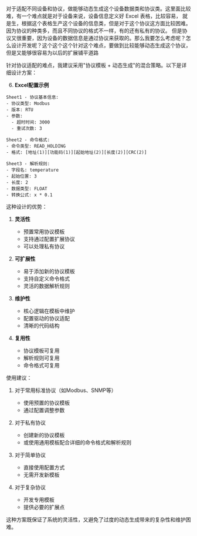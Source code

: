 对于适配不同设备和协议，做能够动态生成这个设备数据类和协议类。这里面比较难，有一个难点就是对于设备来说，设备信息定义好 Excel 表格，比较容易，
就是生，根据这个表格生产这个设备的信息类，但是对于这个协议这方面比较困难。因为协议的种类多，而且不同协议的格式不一样，有的还有私有的协议。
但是协议又很重要，因为设备的数据信息是通过协议来获取的。那么我要怎么考虑呢？怎么设计开发呢？这个这个这个针对这个难点，要做到比较能够动态生成这个协议，
但是又能够很容易为以后的扩展铺平道路



针对协议适配的难点，我建议采用"协议模板 + 动态生成"的混合策略。以下是详细设计方案：

6. **Excel配置示例**
```excel
Sheet1 - 协议基本信息:
- 协议类型: Modbus
- 版本: RTU
- 参数:
  - 超时时间: 3000
  - 重试次数: 3

Sheet2 - 命令格式:
- 命令类型: READ_HOLDING
- 格式: [地址(1)][功能码(1)][起始地址(2)][长度(2)][CRC(2)]

Sheet3 - 解析规则:
- 字段名: temperature
- 起始位置: 3
- 长度: 2
- 数据类型: FLOAT
- 转换公式: x * 0.1
```
这种设计的优势：

1. **灵活性**
   - 预置常用协议模板
   - 支持通过配置扩展协议
   - 可以处理私有协议

2. **可扩展性**
   - 易于添加新的协议模板
   - 支持自定义命令格式
   - 灵活的数据解析规则

3. **维护性**
   - 核心逻辑在模板中维护
   - 配置驱动的协议适配
   - 清晰的代码结构

4. **复用性**
   - 协议模板可复用
   - 解析规则可复用
   - 命令格式可复用

使用建议：

1. 对于常用标准协议（如Modbus、SNMP等）
   - 使用预置的协议模板
   - 通过配置调整参数

2. 对于私有协议
   - 创建新的协议模板
   - 或使用通用模板配合详细的命令格式和解析规则

3. 对于简单协议
   - 直接使用配置方式
   - 无需开发新模板

4. 对于复杂协议
   - 开发专用模板
   - 提供必要的扩展点

这种方案既保证了系统的灵活性，又避免了过度的动态生成带来的复杂性和维护困难。

